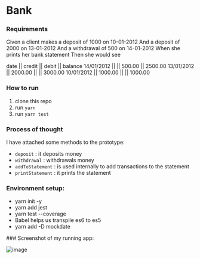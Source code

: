 # Bank

### Requirements 
Given a client makes a deposit of 1000 on 10-01-2012
And a deposit of 2000 on 13-01-2012
And a withdrawal of 500 on 14-01-2012
When she prints her bank statement
Then she would see

date || credit || debit || balance
14/01/2012 || || 500.00 || 2500.00
13/01/2012 || 2000.00 || || 3000.00
10/01/2012 || 1000.00 || || 1000.00


### How to run
1. clone this repo
2. run ```yarn```
3. run ```yarn test```

### Process of thought
I have attached some methods to the prototype: 
 - ``deposit`` : it deposits money
 - ``withdrawal`` : withdrawals money
 - ``addToStatement`` : is used internally to add transactions to the statement
 - ``printStatement`` : it prints the statement


### Environment setup:
 - yarn init -y
 - yarn add jest
 - yarn test --coverage
 - Babel helps us transpile es6 to es5
 - yarn add -D  mockdate 
 
 ### Screenshot of my running app:
 
 ![image](https://user-images.githubusercontent.com/50555113/65641724-6ebe9780-dfe5-11e9-9a7c-70d438562d31.png)

